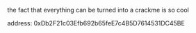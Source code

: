 the fact that everything can be turned into a crackme is so cool

address: 0xDb2F21c03Efb692b65feE7c4B5D7614531DC45BE
